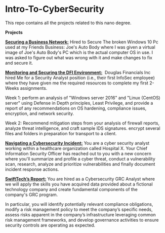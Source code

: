 # Intro-To-CyberSecurity
This repo contains all the projects related to this nano degree.

**Projects**

**[Securing a Business Network:](https://github.com/Pabla007/Intro-To-CyberSecurity/tree/main/Intro%20To%20CyberSecurity/Securing%20a%20Business%20Network)** Hired to Secure The broken Windows 10 Pc used at my Friends Business: Joe's Auto Body where I was given a virtual image of Joe's Auto Body's PC which is the actual computer OS in use. I was asked to figure out what was wrong with it and make changes to fix and secure it.

**[Monitoring and Securing the DFI Environment:](https://github.com/Pabla007/Intro-To-CyberSecurity/tree/main/Intro%20To%20CyberSecurity/Monitoring%20and%20Securing%20the%20DFI%20Environment)**  Douglas Financials Inc hired Me for a Security Analyst position (i.e., their first InfoSec employee) where they have given me the required resources to complete my first 2-Weeks assignments.

Week 1: perform an analysis of "Windows server 2016" and "Linux (CentOS) server" using Defense in Depth principles, Least Privilege, and provide a report of any recommendations on OS hardening, compliance issues, encryption, and network security.

Week 2: Recommend mitigation steps from your analysis of firewall reports, analyze threat intelligence, and craft sample IDS signatures. encrypt several files and folders in preparation for transport to a client.

**[Navigating a Cybersecurity Incident:](https://github.com/Pabla007/Intro-To-CyberSecurity/tree/main/Intro%20To%20CyberSecurity/Navigating%20a%20Cybersecurity%20Incident)** You are a cyber security analyst working within a healthcare organization called Hospital X. Your Chief Information Security Officer has reached out to you with a new concern where you'll summarize and profile a cyber threat, conduct a vulnerability scan, research, analyze and prioritize vulnerabilities and finally document incident response actions.

**[SwiftTech’s Report:](https://github.com/Pabla007/Intro-To-CyberSecurity/tree/main/Intro%20To%20CyberSecurity/SwiftTech%E2%80%99s%20Report)** You are hired as a Cybersecurity GRC Analyst where we will apply the skills you have acquired data provided about a fictional technology company and create fundamental components of the company's GRC program.

In particular, you will identify potentially relevant compliance obligations, modify a risk management policy to meet the company’s specific needs, assess risks apparent in the company’s infrastructure leveraging common risk management frameworks, and develop governance activities to ensure security controls are operating as expected.

